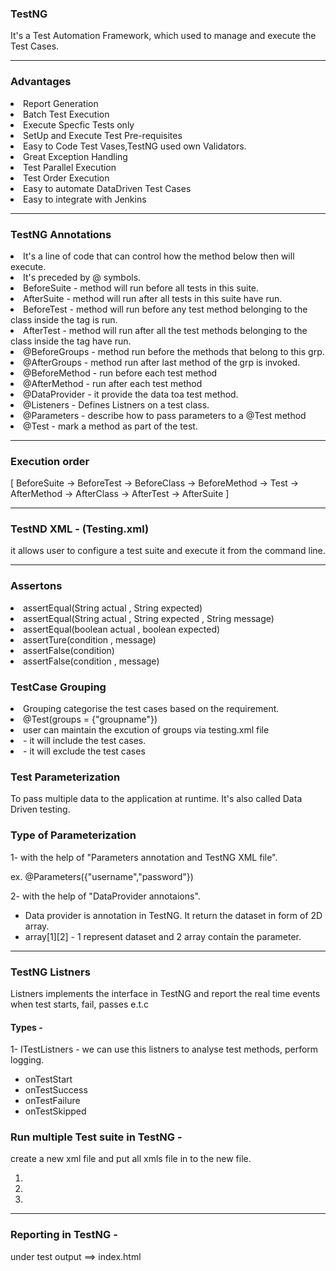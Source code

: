 <h3>TestNG</h3>
It's a Test Automation Framework, which used to manage and execute the Test Cases.
<hr>
<h3>Advantages</h3>
<li>Report Generation</li>
<li>Batch Test Execution</li>
<li>Execute Specfic Tests only</li>
<li> SetUp and Execute Test Pre-requisites</li>
<li>Easy to Code Test Vases,TestNG used own Validators.</li>
<li>Great Exception Handling</li>
<li>Test Parallel Execution</li>
<li>Test Order Execution</li>
<li>Easy to automate DataDriven Test Cases</li>
<li>Easy to integrate with Jenkins</li>
<hr>

<h3>TestNG Annotations</h3>
<li> It's a line of code that can control how the method below then will execute.</li>
<li>It's preceded by @ symbols.</li>

<li>BeforeSuite - method will run before all tests in this suite.</li>
<li>AfterSuite - method will run after all tests in this suite have run.</li>
<li>BeforeTest - method will run before any test method belonging to the class inside the <test> tag is run.</li>
<li>AfterTest - method will run after all the test methods belonging to the class inside the <test> tag have run.</li>
<li>@BeforeGroups - method run before the methods that belong to this grp.</li>
<li>@AfterGroups - method run after last method of the grp is invoked.</li>
<li>@BeforeMethod - run before each test method</li>
<li>@AfterMethod - run after each test method</li>
<li>@DataProvider - it provide the data toa test method.</li>
<li>@Listeners  - Defines Listners on a test class.</li>
<li>@Parameters  - describe how to pass parameters to a @Test method</li>
<li>@Test - mark a method as part of the test.</li>
<hr>

<h3>Execution order</h3>  [ BeforeSuite -> BeforeTest -> BeforeClass -> BeforeMethod -> Test -> AfterMethod -> AfterClass -> AfterTest -> AfterSuite ]

<hr>
<h3>TestND XML - (Testing.xml) </h3> it allows user to configure a test suite and execute it from the command line.

<hr>
<h3>Assertons </h3> 
<li>assertEqual(String actual , String expected)</li>
<li> assertEqual(String actual , String expected , String message)</li>
<li>assertEqual(boolean actual , boolean expected)</li>
<li>assertTure(condition , message)</li>
<li>assertFalse(condition)</li>
<li>assertFalse(condition , message)</li>

<h3>TestCase Grouping </h3>
 <li>Grouping categorise the test cases based on the requirement.</li>
 <li>@Test(groups = {"groupname"}) </li>
 <li>user can maintain the excution of groups via testing.xml file</li>
 <li><include> - it will include the test cases.</li>
 <li><exclude> - it will exclude the test cases</li>

<h3>Test Parameterization</h3>
To pass multiple data to the application at runtime. It's also called Data Driven testing.


<h3>Type of Parameterization</h3>
1- with the help of "Parameters annotation and TestNG XML file".
<p>ex. @Parameters({"username","password"})</p>

2- with the help  of "DataProvider annotaions".
 - Data provider is annotation in TestNG. It return the dataset in form of 2D array.
 - array[1][2] - 1 represent dataset and 2 array contain the parameter.

<hr>

<h3>TestNG Listners</h3> Listners implements the interface in TestNG and report the real time events when test starts, fail, passes e.t.c

<h4>Types - </h4>
1- ITestListners - we can use this listners to analyse test methods, perform logging.

<ul>
<li>onTestStart</li>
<li>onTestSuccess</li>
<li>onTestFailure</li>
<li>onTestSkipped</li>
</ul
<hr>

<h3>Run multiple Test suite in TestNG -</h3>

<p>create a new xml file and put all xmls file in to the new file.</p>

1. <suite-file path="xml1_path "></suite-file>
2. <suite-file path="xml2_path "></suite-file>
3. <suite-file path="xml3_path "></suite-file>
 
<hr>

<h3>Reporting in TestNG - </h3>
under test output ==> index.html
